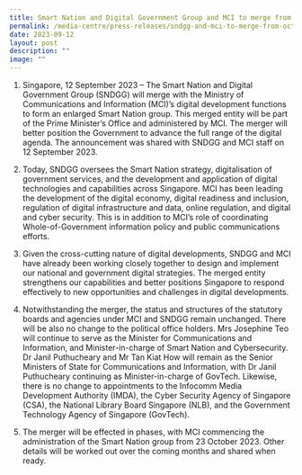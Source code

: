 ```yaml
---
title: Smart Nation and Digital Government Group and MCI to merge from Oct 2023
permalink: /media-centre/press-releases/sndgg-and-mci-to-merge-from-oct-2023/
date: 2023-09-12
layout: post
description: ""
image: ""
---
```

1. Singapore, 12 September 2023 – The Smart Nation and Digital Government Group (SNDGG) will merge with the Ministry of Communications and Information (MCI)’s digital development functions to form an enlarged Smart Nation group. This merged entity will be part of the Prime Minister’s Office and administered by MCI. The merger will better position the Government to advance the full range of the digital agenda. The announcement was shared with SNDGG and MCI staff on 12 September 2023.

2. Today, SNDGG oversees the Smart Nation strategy, digitalisation of government services, and the development and application of digital technologies and capabilities across Singapore. MCI has been leading the development of the digital economy, digital readiness and inclusion, regulation of digital infrastructure and data, online regulation, and digital and cyber security. This is in addition to MCI’s role of coordinating Whole-of-Government information policy and public communications efforts.

3. Given the cross-cutting nature of digital developments, SNDGG and MCI have already been working closely together to design and implement our national and government digital strategies. The merged entity strengthens our capabilities and better positions Singapore to respond effectively to new opportunities and challenges in digital developments.

4. Notwithstanding the merger, the status and structures of the statutory boards and agencies under MCI and SNDGG remain unchanged. There will be also no change to the political office holders. Mrs Josephine Teo will continue to serve as the Minister for Communications and Information, and Minister-in-charge of Smart Nation and Cybersecurity. Dr Janil Puthucheary and Mr Tan Kiat How will remain as the Senior Ministers of State for Communications and Information, with Dr Janil Puthucheary continuing as Minister-in-charge of GovTech. Likewise, there is no change to appointments to the Infocomm Media Development Authority (IMDA), the Cyber Security Agency of Singapore (CSA), the National Library Board Singapore (NLB), and the Government Technology Agency of Singapore (GovTech).

5. The merger will be effected in phases, with MCI commencing the administration of the Smart Nation group from 23 October 2023. Other details will be worked out over the coming months and shared when ready.